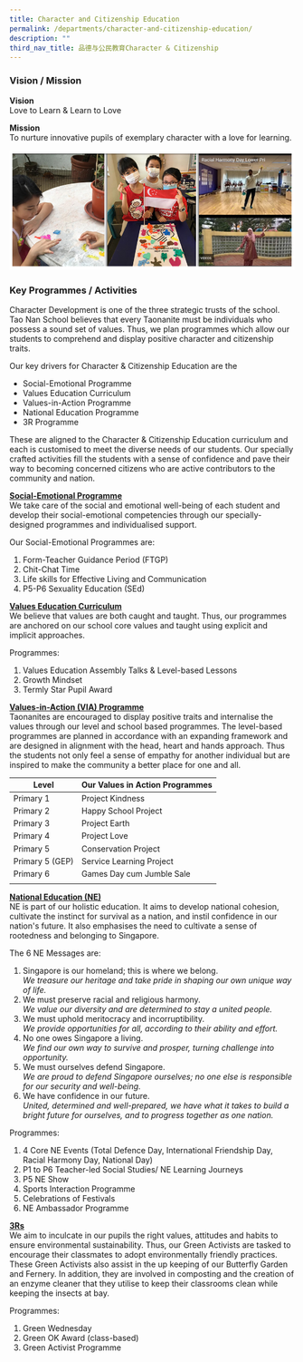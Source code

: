 ```yaml
---
title: Character and Citizenship Education
permalink: /departments/character-and-citizenship-education/
description: ""
third_nav_title: 品德与公民教育Character & Citizenship
---
```


### Vision / Mission

**Vision** <br>
Love to Learn & Learn to Love  

**Mission** <br>
To nurture innovative pupils of exemplary character with a love for learning.

![](/images/Banner_CCE_2021.jpg)

### Key Programmes / Activities
Character Development is one of the three strategic trusts of the school. Tao Nan School believes that every Taonanite must be individuals who possess a sound set of values. Thus, we plan programmes which allow our students to comprehend and display positive character and citizenship traits.

Our key drivers for Character & Citizenship Education are the
* Social-Emotional Programme
* Values Education Curriculum
* Values-in-Action Programme
* National Education Programme
* 3R Programme

These are aligned to the Character & Citizenship Education curriculum and each is customised to meet the diverse needs of our students. Our specially crafted activities fill the students with a sense of confidence and pave their way to becoming concerned citizens who are active contributors to the community and nation.

<u> <strong> Social-Emotional Programme </strong></u> <br>
We take care of the social and emotional well-being of each student and develop their social-emotional competencies through our specially-designed programmes and individualised support.

Our Social-Emotional Programmes are:

1. Form-Teacher Guidance Period (FTGP)
2. Chit-Chat Time
3. Life skills for Effective Living and Communication
4. P5-P6 Sexuality Education (SEd)

<u><strong> Values Education Curriculum </strong></u> <br>
We believe that values are both caught and taught. Thus, our programmes are anchored on our school core values and taught using explicit and implicit approaches.

Programmes:
1. Values Education Assembly Talks & Level-based Lessons
2. Growth Mindset
3. Termly Star Pupil Award

<u><strong> Values-in-Action (VIA) Programme </strong></u><br>
Taonanites are encouraged to display positive traits and internalise the values through our level and school based programmes. The level-based programmes are planned in accordance with an expanding framework and are designed in alignment with the head, heart and hands approach. Thus the students not only feel a sense of empathy for another individual but are inspired to make the community a better place for one and all.

| Level | Our Values in Action Programmes |
|---|---|
| Primary 1 | Project Kindness |
| Primary 2 | Happy School Project |
| Primary 3 | Project Earth |
| Primary 4 | Project Love |
| Primary 5 | Conservation Project |
| Primary 5 (GEP) | Service Learning Project |
| Primary 6 | Games Day cum Jumble Sale |
| | | 

<u><strong> National Education (NE) </strong></u><br>
NE is part of our holistic education. It aims to develop national cohesion, cultivate the instinct for survival as a nation, and instil confidence in our nation's future. It also emphasises the need to cultivate a sense of rootedness and belonging to Singapore.

The 6 NE Messages are:
1. Singapore is our homeland; this is where we belong. <br>
    _We treasure our heritage and take pride in shaping our own unique way of life._
2. We must preserve racial and religious harmony. <br>
    _We value our diversity and are determined to stay a united people._
3. We must uphold meritocracy and incorruptibility. <br>
    _We provide opportunities for all, according to their ability and effort._
4. No one owes Singapore a living. <br> 
    _We find our own way to survive and prosper, turning challenge into opportunity._
5. We must ourselves defend Singapore. <br>
    _We are proud to defend Singapore ourselves; no one else is responsible for our security and well-being._
6. We have confidence in our future. <br>  _United, determined and well-prepared, we have what it takes to build a bright future for ourselves, and to progress together as one nation._

Programmes:
1. 4 Core NE Events (Total Defence Day, International Friendship Day, Racial Harmony Day, National Day)
2. P1 to P6 Teacher-led Social Studies/ NE Learning Journeys
3. P5 NE Show
4. Sports Interaction Programme
5. Celebrations of Festivals
6. NE Ambassador Programme

<u><strong> 3Rs </strong></u><br>
We aim to inculcate in our pupils the right values, attitudes and habits to ensure environmental sustainability. Thus, our Green Activists are tasked to encourage their classmates to adopt environmentally friendly practices. These Green Activists also assist in the up keeping of our Butterfly Garden and Fernery. In addition, they are involved in composting and the creation of an enzyme cleaner that they utilise to keep their classrooms clean while keeping the insects at bay.

Programmes:
1. Green Wednesday
2. Green OK Award (class-based)
3. Green Activist Programme
